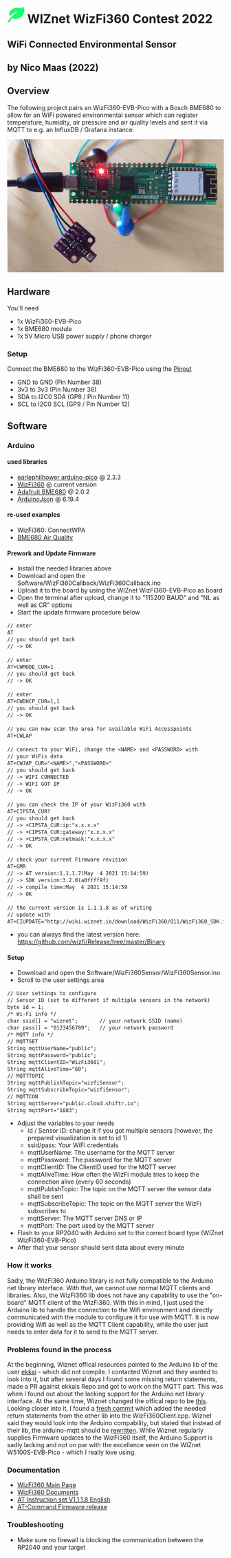 
# ![Logo](Pictures/logo.png) WIZnet WizFi360 Contest 2022
## WiFi Connected Environmental Sensor
## by Nico Maas (2022)

## Overview
The following project pairs an WizFi360-EVB-Pico with a Bosch BME680 to allow for an WiFi powered environmental sensor which can register temperature, humidity, air pressure and air quality levels and sent it via MQTT to e.g. an InfluxDB / Grafana instance.

![Prototype](Pictures/prototype.jpg)

## Hardware

You'll need

* 1x WizFi360-EVB-Pico
* 1x BME680 module
* 1x 5V Micro USB power supply / phone charger

### Setup
Connect the BME680 to the WizFi360-EVB-Pico using the [Pinout](https://docs.wiznet.io/Product/Open-Source-Hardware/wizfi360-evb-pico#pin-out)

* GND to GND (Pin Number 38)
* 3v3 to 3v3 (Pin Number 36)
* SDA to I2C0 SDA (GP8 / Pin Number 11)
* SCL to I2C0 SCL (GP9 / Pin Number 12)

## Software

### Arduino

#### used libraries

* [earlephilhower arduino-pico](https://github.com/earlephilhower/arduino-pico) @ 2.3.3
* [WizFi360](https://github.com/Wiznet/WizFi360_arduino_library) @ current version
* [Adafruit BME680](https://github.com/adafruit/Adafruit_BME680) @ 2.0.2
* [ArduinoJson](https://github.com/bblanchon/ArduinoJson) @ 6.19.4

#### re-used examples

* WizFi360: ConnectWPA
* [BME680 Air Quality](https://draeger-it.blog/arduino-lektion-113-umweltsensor-bme680-fuer-rel-luftfeuchtigkeit-luftdruck-temperatur-und-luftqualitaet/)

#### Prework and Update Firmware

* Install the needed libraries above
* Download and open the Software/WizFi360Callback/WizFi360Callback.ino
* Upload it to the board by using the WIZnet WizFi360-EVB-Pico as board
* Open the terminal after upload, change it to "115200 BAUD" and "NL as well as CR" options
* Start the update firmware procedure below

````
// enter
AT
// you should get back
// -> OK

// enter
AT+CWMODE_CUR=1
// you should get back
// -> OK

// enter
AT+CWDHCP_CUR=1,1
// you should get back
// -> OK

// you can now scan the area for available WiFi Accesspoints
AT+CWLAP

// connect to your WiFi, change the <NAME> and <PASSWORD> with
// your WiFis data
AT+CWJAP_CUR="<NAME>","<PASSWORD>"
// you should get back
// -> WIFI CONNECTED
// -> WIFI GOT IP
// -> OK

// you can check the IP of your WizFi360 with
AT+CIPSTA_CUR?
// you should get back
// -> +CIPSTA_CUR:ip:"x.x.x.x"
// -> +CIPSTA_CUR:gateway:"x.x.x.x"
// -> +CIPSTA_CUR:netmask:"x.x.x.x"
// -> OK

// check your current Firmware revision
AT+GMR
// -> AT version:1.1.1.7(May  4 2021 15:14:59)
// -> SDK version:3.2.0(a0ffff9f)
// -> compile time:May  4 2021 15:14:59
// -> OK

// the current version is 1.1.1.8 as of writing
// update with
AT+CIUPDATE="http://wiki.wiznet.io/download/WizFi360/O11/WizFi360_SDK.img"
````

* you can always find the latest version here: https://github.com/wizfi/Release/tree/master/Binary


#### Setup

* Download and open the Software/WizFi360Sensor/WizFi360Sensor.ino
* Scroll to the user settings area

````
// User settings to configure
// Sensor ID (set to different if multiple sensors in the network)
byte id = 1;
/* Wi-Fi info */
char ssid[] = "wiznet";       // your network SSID (name)
char pass[] = "0123456789";   // your network password
/* MQTT info */
// MQTTSET
String mqttUserName="public";
String mqttPassword="public";
String mqttClientID="WizFi3601";
String mqttAliveTime="60";
// MQTTTOPIC
String mqttPublishTopic="wizfiSensor";
String mqttSubscribeTopic="wizfiSensor";
// MQTTCON
String mqttServer="public.cloud.shiftr.io";
String mqttPort="1883";
````

* Adjust the variables to your needs
  * id / Sensor ID: change it if you got multiple sensors (however, the prepared visualization is set to id 1)
  * ssid/pass: Your WiFi credentials
  * mqttUserName: The username for the MQTT server
  * mqttPassword: The password for the MQTT server
  * mqttClientID: The ClientID used for the MQTT server
  * mqttAliveTime: How often the WizFi module tries to keep the connection alive (every 60 seconds)
  * mqttPublishTopic: The topic on the MQTT server the sensor data shall be sent
  * mqttSubscribeTopic: The topic on the MQTT server the WizFi subscribes to
  * mqttServer: The MQTT server DNS or IP
  * mqttPort: The port used by the MQTT server
* Flash to your RP2040 with Arduino set to the correct board type (WIZnet WizFi360-EVB-Pico)
* After that your sensor should sent data about every minute

### How it works

Sadly, the WizFi360 Arduino library is not fully compatible to the Arduino net library interface. With that, we cannot use normal MQTT clients and libraries. Also, the WizFi360 lib does not have any capability to use the "on-board" MQTT client of the WizFi360. With this in mind, I just used the Arduino lib to handle the connection to the Wifi environment and directly communicated with the module to configure it for use with MQTT. It is now providing Wifi as well as the MQTT Client capability, while the user just needs to enter data for it to send to the MQTT server.

### Problems found in the process

At the beginning, Wiznet offical resources pointed to the Arduino lib of the user [ekkai](https://github.com/ekkai/WizFi360/issues/1) - which did not compile. I contacted Wiznet and they wanted to look into it, but after several days I found some missing return statements, made a PR against ekkais Repo and got to work on the MQTT part. This was when I found out about the lacking support for the Arduino net library interface. At the same time, Wiznet changed the offical repo to be [this](https://github.com/Wiznet/WizFi360_arduino_library). Looking closer into it, I found a [fresh commit](https://github.com/Wiznet/WizFi360_arduino_library/commit/4f37ddb9c4acbd7efad4e18f25e81ca7206891d1#diff-3514a6b9e2d9db12514c6ec5aa883f329f3a746163316a61545cc316a0e24c76) which added the needed return statements from the other lib into the WizFi360Client.cpp. Wiznet said they would look into the Arduino compability, but stated that instead of their lib, the arduino-mqtt should be [rewritten](https://github.com/Wiznet/WizFi360_arduino_library/issues/2#issuecomment-1206050501). While Wiznet regularly supplies Firmware updates to the WizFi360 itself, the Arduino Support is sadly lacking and not on par with the excellence seen on the WIZnet W5100S-EVB-Pico - which I really love using.

### Documentation

* [WizFi360 Main Page](https://docs.wiznet.io/Product/Open-Source-Hardware/wizfi360-evb-pico)
* [WizFi360 Documents](https://docs.wiznet.io/Product/Wi-Fi-Module/WizFi360/documents)
* [AT Instruction set V1.1.1.8 English](https://docs.wiznet.io/img/products/wizfi360/wizfi360ds/wizfi360_atset_v1117k.pdf)
* [AT-Command Firmware release](https://github.com/wizfi/Release/tree/master/Binary)

### Troubleshooting

* Make sure no firewall is blocking the communication between the RP2040 and your target
